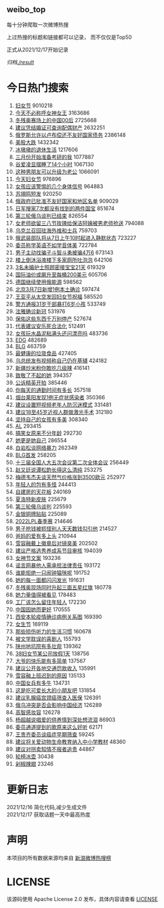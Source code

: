 weibo_top  
---
每十分钟爬取一次微博热搜  

上过热搜的标题和链接都可以记录， 而不仅仅是Top50

正式从2021/12/17开始记录  

*归档[./result](./result/)*

# 今日热门搜索  
1. [妇女节](https://s.weibo.com//weibo?q=%23%E5%A6%87%E5%A5%B3%E8%8A%82%23&Refer=top) 9010218
2. [今天不必称呼女神女王](https://s.weibo.com//weibo?q=%23%E4%BB%8A%E5%A4%A9%E4%B8%8D%E5%BF%85%E7%A7%B0%E5%91%BC%E5%A5%B3%E7%A5%9E%E5%A5%B3%E7%8E%8B%23&Refer=top) 3163686
3. [冬残奥赛场上的中国00后](https://s.weibo.com//weibo?q=%23%E5%86%AC%E6%AE%8B%E5%A5%A5%E8%B5%9B%E5%9C%BA%E4%B8%8A%E7%9A%84%E4%B8%AD%E5%9B%BD00%E5%90%8E%23&Refer=top) 2725668
4. [建议凭结婚证可查询配偶财产](https://s.weibo.com//weibo?q=%23%E5%BB%BA%E8%AE%AE%E5%87%AD%E7%BB%93%E5%A9%9A%E8%AF%81%E5%8F%AF%E6%9F%A5%E8%AF%A2%E9%85%8D%E5%81%B6%E8%B4%A2%E4%BA%A7%23&Refer=top) 2632251
5. [俄罗斯允许以卢布偿还不友好国家债务](https://s.weibo.com//weibo?q=%23%E4%BF%84%E7%BD%97%E6%96%AF%E5%85%81%E8%AE%B8%E4%BB%A5%E5%8D%A2%E5%B8%83%E5%81%BF%E8%BF%98%E4%B8%8D%E5%8F%8B%E5%A5%BD%E5%9B%BD%E5%AE%B6%E5%80%BA%E5%8A%A1%23&Refer=top) 2386148
6. [美股大跌](https://s.weibo.com//weibo?q=%23%E7%BE%8E%E8%82%A1%E5%A4%A7%E8%B7%8C%23&Refer=top) 1432342
7. [冰墩墩的退休生活](https://s.weibo.com//weibo?q=%23%E5%86%B0%E5%A2%A9%E5%A2%A9%E7%9A%84%E9%80%80%E4%BC%91%E7%94%9F%E6%B4%BB%23&Refer=top) 1217606
8. [三月份开始准备考研的我](https://s.weibo.com//weibo?q=%23%E4%B8%89%E6%9C%88%E4%BB%BD%E5%BC%80%E5%A7%8B%E5%87%86%E5%A4%87%E8%80%83%E7%A0%94%E7%9A%84%E6%88%91%23&Refer=top) 1077887
9. [谷爱凌显摆睡了14个小时](https://s.weibo.com//weibo?q=%23%E8%B0%B7%E7%88%B1%E5%87%8C%E6%98%BE%E6%91%86%E7%9D%A1%E4%BA%8614%E4%B8%AA%E5%B0%8F%E6%97%B6%23&Refer=top) 1067130
10. [这种男朋友可以升级为老公](https://s.weibo.com//weibo?q=%23%E8%BF%99%E7%A7%8D%E7%94%B7%E6%9C%8B%E5%8F%8B%E5%8F%AF%E4%BB%A5%E5%8D%87%E7%BA%A7%E4%B8%BA%E8%80%81%E5%85%AC%23&Refer=top) 1066091
11. [今天妇女节](https://s.weibo.com//weibo?q=%E4%BB%8A%E5%A4%A9%E5%A6%87%E5%A5%B3%E8%8A%82&Refer=top) 976896
12. [女孩应该警惕的几个身体信号](https://s.weibo.com//weibo?q=%23%E5%A5%B3%E5%AD%A9%E5%BA%94%E8%AF%A5%E8%AD%A6%E6%83%95%E7%9A%84%E5%87%A0%E4%B8%AA%E8%BA%AB%E4%BD%93%E4%BF%A1%E5%8F%B7%23&Refer=top) 964883
13. [苏翊鸣短发](https://s.weibo.com//weibo?q=%23%E8%8B%8F%E7%BF%8A%E9%B8%A3%E7%9F%AD%E5%8F%91%23&Refer=top) 920250
14. [俄政府已批准不友好国家和地区名单](https://s.weibo.com//weibo?q=%23%E4%BF%84%E6%94%BF%E5%BA%9C%E5%B7%B2%E6%89%B9%E5%87%86%E4%B8%8D%E5%8F%8B%E5%A5%BD%E5%9B%BD%E5%AE%B6%E5%92%8C%E5%9C%B0%E5%8C%BA%E5%90%8D%E5%8D%95%23&Refer=top) 909029
15. [日军搜家7次都没有找到的两件国宝](https://s.weibo.com//weibo?q=%23%E6%97%A5%E5%86%9B%E6%90%9C%E5%AE%B67%E6%AC%A1%E9%83%BD%E6%B2%A1%E6%9C%89%E6%89%BE%E5%88%B0%E7%9A%84%E4%B8%A4%E4%BB%B6%E5%9B%BD%E5%AE%9D%23&Refer=top) 851674
16. [第三轮俄乌谈判已结束](https://s.weibo.com//weibo?q=%23%E7%AC%AC%E4%B8%89%E8%BD%AE%E4%BF%84%E4%B9%8C%E8%B0%88%E5%88%A4%E5%B7%B2%E7%BB%93%E6%9D%9F%23&Refer=top) 826554
17. [女老师欲留三八节玫瑰给保洁阿姨被男老师抢送](https://s.weibo.com//weibo?q=%23%E5%A5%B3%E8%80%81%E5%B8%88%E6%AC%B2%E7%95%99%E4%B8%89%E5%85%AB%E8%8A%82%E7%8E%AB%E7%91%B0%E7%BB%99%E4%BF%9D%E6%B4%81%E9%98%BF%E5%A7%A8%E8%A2%AB%E7%94%B7%E8%80%81%E5%B8%88%E6%8A%A2%E9%80%81%23&Refer=top) 794088
18. [乌克兰召回驻海外维和士兵](https://s.weibo.com//weibo?q=%23%E4%B9%8C%E5%85%8B%E5%85%B0%E5%8F%AC%E5%9B%9E%E9%A9%BB%E6%B5%B7%E5%A4%96%E7%BB%B4%E5%92%8C%E5%A3%AB%E5%85%B5%23&Refer=top) 759703
19. [俄武装部队将从7日上午10时起进入静默状态](https://s.weibo.com//weibo?q=%23%E4%BF%84%E6%AD%A6%E8%A3%85%E9%83%A8%E9%98%9F%E5%B0%86%E4%BB%8E7%E6%97%A5%E4%B8%8A%E5%8D%8810%E6%97%B6%E8%B5%B7%E8%BF%9B%E5%85%A5%E9%9D%99%E9%BB%98%E7%8A%B6%E6%80%81%23&Refer=top) 723227
20. [委员称学英语不如学音体美](https://s.weibo.com//weibo?q=%23%E5%A7%94%E5%91%98%E7%A7%B0%E5%AD%A6%E8%8B%B1%E8%AF%AD%E4%B8%8D%E5%A6%82%E5%AD%A6%E9%9F%B3%E4%BD%93%E7%BE%8E%23&Refer=top) 722784
21. [男子主动找骗子斗智斗勇被骗4万6](https://s.weibo.com//weibo?q=%23%E7%94%B7%E5%AD%90%E4%B8%BB%E5%8A%A8%E6%89%BE%E9%AA%97%E5%AD%90%E6%96%97%E6%99%BA%E6%96%97%E5%8B%87%E8%A2%AB%E9%AA%974%E4%B8%876%23&Refer=top) 673143
22. [楼上倒沐浴液楼下多家厕所吐泡泡](https://s.weibo.com//weibo?q=%23%E6%A5%BC%E4%B8%8A%E5%80%92%E6%B2%90%E6%B5%B4%E6%B6%B2%E6%A5%BC%E4%B8%8B%E5%A4%9A%E5%AE%B6%E5%8E%95%E6%89%80%E5%90%90%E6%B3%A1%E6%B3%A1%23&Refer=top) 642106
23. [3名未婚护士照顾密接宝宝21天](https://s.weibo.com//weibo?q=%233%E5%90%8D%E6%9C%AA%E5%A9%9A%E6%8A%A4%E5%A3%AB%E7%85%A7%E9%A1%BE%E5%AF%86%E6%8E%A5%E5%AE%9D%E5%AE%9D21%E5%A4%A9%23&Refer=top) 619329
24. [国际油价或飙升至每桶200美元](https://s.weibo.com//weibo?q=%23%E5%9B%BD%E9%99%85%E6%B2%B9%E4%BB%B7%E6%88%96%E9%A3%99%E5%8D%87%E8%87%B3%E6%AF%8F%E6%A1%B6200%E7%BE%8E%E5%85%83%23&Refer=top) 605706
25. [德国继续使用俄能源](https://s.weibo.com//weibo?q=%23%E5%BE%B7%E5%9B%BD%E7%BB%A7%E7%BB%AD%E4%BD%BF%E7%94%A8%E4%BF%84%E8%83%BD%E6%BA%90%23&Refer=top) 598562
26. [北京3月7日新增1例本土确诊](https://s.weibo.com//weibo?q=%23%E5%8C%97%E4%BA%AC3%E6%9C%887%E6%97%A5%E6%96%B0%E5%A2%9E1%E4%BE%8B%E6%9C%AC%E5%9C%9F%E7%A1%AE%E8%AF%8A%23&Refer=top) 597474
27. [王亚平从太空发回妇女节祝福](https://s.weibo.com//weibo?q=%23%E7%8E%8B%E4%BA%9A%E5%B9%B3%E4%BB%8E%E5%A4%AA%E7%A9%BA%E5%8F%91%E5%9B%9E%E5%A6%87%E5%A5%B3%E8%8A%82%E7%A5%9D%E7%A6%8F%23&Refer=top) 585520
28. [警方通报31岁干部暴打6岁小孩](https://s.weibo.com//weibo?q=%23%E8%AD%A6%E6%96%B9%E9%80%9A%E6%8A%A531%E5%B2%81%E5%B9%B2%E9%83%A8%E6%9A%B4%E6%89%936%E5%B2%81%E5%B0%8F%E5%AD%A9%23&Refer=top) 533749
29. [泫雅确诊新冠](https://s.weibo.com//weibo?q=%23%E6%B3%AB%E9%9B%85%E7%A1%AE%E8%AF%8A%E6%96%B0%E5%86%A0%23&Refer=top) 531976
30. [保佑这些东西千万别停产](https://s.weibo.com//weibo?q=%E4%BF%9D%E4%BD%91%E8%BF%99%E4%BA%9B%E4%B8%9C%E8%A5%BF%E5%8D%83%E4%B8%87%E5%88%AB%E5%81%9C%E4%BA%A7&Refer=top) 527674
31. [代表建议安乐死合法化](https://s.weibo.com//weibo?q=%23%E4%BB%A3%E8%A1%A8%E5%BB%BA%E8%AE%AE%E5%AE%89%E4%B9%90%E6%AD%BB%E5%90%88%E6%B3%95%E5%8C%96%23&Refer=top) 512491
32. [女孩玩水晶泥粘满头还问漂亮吗](https://s.weibo.com//weibo?q=%23%E5%A5%B3%E5%AD%A9%E7%8E%A9%E6%B0%B4%E6%99%B6%E6%B3%A5%E7%B2%98%E6%BB%A1%E5%A4%B4%E8%BF%98%E9%97%AE%E6%BC%82%E4%BA%AE%E5%90%97%23&Refer=top) 483736
33. [EDG](https://s.weibo.com//weibo?q=%23EDG%23&Refer=top) 482689
34. [BLG](https://s.weibo.com//weibo?q=%23BLG%23&Refer=top) 463759
35. [最健康的垃圾食品](https://s.weibo.com//weibo?q=%23%E6%9C%80%E5%81%A5%E5%BA%B7%E7%9A%84%E5%9E%83%E5%9C%BE%E9%A3%9F%E5%93%81%23&Refer=top) 427405
36. [乌总统发布视频称自己仍在基辅](https://s.weibo.com//weibo?q=%23%E4%B9%8C%E6%80%BB%E7%BB%9F%E5%8F%91%E5%B8%83%E8%A7%86%E9%A2%91%E7%A7%B0%E8%87%AA%E5%B7%B1%E4%BB%8D%E5%9C%A8%E5%9F%BA%E8%BE%85%23&Refer=top) 424182
37. [新疆炒米粉你敢吃几级辣](https://s.weibo.com//weibo?q=%23%E6%96%B0%E7%96%86%E7%82%92%E7%B1%B3%E7%B2%89%E4%BD%A0%E6%95%A2%E5%90%83%E5%87%A0%E7%BA%A7%E8%BE%A3%23&Refer=top) 416141
38. [致敬了不起的她](https://s.weibo.com//weibo?q=%23%E8%87%B4%E6%95%AC%E4%BA%86%E4%B8%8D%E8%B5%B7%E7%9A%84%E5%A5%B9%23&Refer=top) 394357
39. [公诉精英开拍](https://s.weibo.com//weibo?q=%23%E5%85%AC%E8%AF%89%E7%B2%BE%E8%8B%B1%E5%BC%80%E6%8B%8D%23&Refer=top) 385446
40. [你每天的通勤时间有多长](https://s.weibo.com//weibo?q=%23%E4%BD%A0%E6%AF%8F%E5%A4%A9%E7%9A%84%E9%80%9A%E5%8B%A4%E6%97%B6%E9%97%B4%E6%9C%89%E5%A4%9A%E9%95%BF%23&Refer=top) 357518
41. [烟台莱阳发现1例无症状感染者](https://s.weibo.com//weibo?q=%23%E7%83%9F%E5%8F%B0%E8%8E%B1%E9%98%B3%E5%8F%91%E7%8E%B01%E4%BE%8B%E6%97%A0%E7%97%87%E7%8A%B6%E6%84%9F%E6%9F%93%E8%80%85%23&Refer=top) 350366
42. [建议设置短视频老年人防沉迷模式](https://s.weibo.com//weibo?q=%23%E5%BB%BA%E8%AE%AE%E8%AE%BE%E7%BD%AE%E7%9F%AD%E8%A7%86%E9%A2%91%E8%80%81%E5%B9%B4%E4%BA%BA%E9%98%B2%E6%B2%89%E8%BF%B7%E6%A8%A1%E5%BC%8F%23&Refer=top) 331481
43. [建议18至45岁近视人群做激光手术](https://s.weibo.com//weibo?q=%23%E5%BB%BA%E8%AE%AE18%E8%87%B345%E5%B2%81%E8%BF%91%E8%A7%86%E4%BA%BA%E7%BE%A4%E5%81%9A%E6%BF%80%E5%85%89%E6%89%8B%E6%9C%AF%23&Refer=top) 312180
44. [坚持自己的女孩有多美](https://s.weibo.com//weibo?q=%23%E5%9D%9A%E6%8C%81%E8%87%AA%E5%B7%B1%E7%9A%84%E5%A5%B3%E5%AD%A9%E6%9C%89%E5%A4%9A%E7%BE%8E%23&Refer=top) 308340
45. [AL](https://s.weibo.com//weibo?q=AL&Refer=top) 293415
46. [搞笑女原来不分年龄](https://s.weibo.com//weibo?q=%23%E6%90%9E%E7%AC%91%E5%A5%B3%E5%8E%9F%E6%9D%A5%E4%B8%8D%E5%88%86%E5%B9%B4%E9%BE%84%23&Refer=top) 292730
47. [她更是她自己](https://s.weibo.com//weibo?q=%23%E5%A5%B9%E6%9B%B4%E6%98%AF%E5%A5%B9%E8%87%AA%E5%B7%B1%23&Refer=top) 286554
48. [白岩松谈网络暴力](https://s.weibo.com//weibo?q=%23%E7%99%BD%E5%B2%A9%E6%9D%BE%E8%B0%88%E7%BD%91%E7%BB%9C%E6%9A%B4%E5%8A%9B%23&Refer=top) 262349
49. [BLG首发](https://s.weibo.com//weibo?q=%23BLG%E9%A6%96%E5%8F%91%23&Refer=top) 258205
50. [十三届全国人大五次会议第二次全体会议](https://s.weibo.com//weibo?q=%23%E5%8D%81%E4%B8%89%E5%B1%8A%E5%85%A8%E5%9B%BD%E4%BA%BA%E5%A4%A7%E4%BA%94%E6%AC%A1%E4%BC%9A%E8%AE%AE%E7%AC%AC%E4%BA%8C%E6%AC%A1%E5%85%A8%E4%BD%93%E4%BC%9A%E8%AE%AE%23&Refer=top) 256449
51. [赵又廷说谭松韵长得这么清纯](https://s.weibo.com//weibo?q=%23%E8%B5%B5%E5%8F%88%E5%BB%B7%E8%AF%B4%E8%B0%AD%E6%9D%BE%E9%9F%B5%E9%95%BF%E5%BE%97%E8%BF%99%E4%B9%88%E6%B8%85%E7%BA%AF%23&Refer=top) 253275
52. [梅德韦杰夫谈天然气价格涨到3500欧元](https://s.weibo.com//weibo?q=%23%E6%A2%85%E5%BE%B7%E9%9F%A6%E6%9D%B0%E5%A4%AB%E8%B0%88%E5%A4%A9%E7%84%B6%E6%B0%94%E4%BB%B7%E6%A0%BC%E6%B6%A8%E5%88%B03500%E6%AC%A7%E5%85%83%23&Refer=top) 252977
53. [年轻人的包有多怪](https://s.weibo.com//weibo?q=%23%E5%B9%B4%E8%BD%BB%E4%BA%BA%E7%9A%84%E5%8C%85%E6%9C%89%E5%A4%9A%E6%80%AA%23&Refer=top) 244413
54. [自建房的天花板](https://s.weibo.com//weibo?q=%23%E8%87%AA%E5%BB%BA%E6%88%BF%E7%9A%84%E5%A4%A9%E8%8A%B1%E6%9D%BF%23&Refer=top) 240169
55. [夏洛特新皮肤](https://s.weibo.com//weibo?q=%23%E5%A4%8F%E6%B4%9B%E7%89%B9%E6%96%B0%E7%9A%AE%E8%82%A4%23&Refer=top) 225679
56. [第三轮俄乌谈判](https://s.weibo.com//weibo?q=%23%E7%AC%AC%E4%B8%89%E8%BD%AE%E4%BF%84%E4%B9%8C%E8%B0%88%E5%88%A4%23&Refer=top) 225593
57. [金银铜牌贴贴](https://s.weibo.com//weibo?q=%23%E9%87%91%E9%93%B6%E9%93%9C%E7%89%8C%E8%B4%B4%E8%B4%B4%23&Refer=top) 225089
58. [2022LPL春季赛](https://s.weibo.com//weibo?q=2022LPL%E6%98%A5%E5%AD%A3%E8%B5%9B&Refer=top) 214646
59. [男子抢钱被抓怪别人天天数钱勾引他](https://s.weibo.com//weibo?q=%23%E7%94%B7%E5%AD%90%E6%8A%A2%E9%92%B1%E8%A2%AB%E6%8A%93%E6%80%AA%E5%88%AB%E4%BA%BA%E5%A4%A9%E5%A4%A9%E6%95%B0%E9%92%B1%E5%8B%BE%E5%BC%95%E4%BB%96%23&Refer=top) 214527
60. [爸妈的爱有多上头](https://s.weibo.com//weibo?q=%E7%88%B8%E5%A6%88%E7%9A%84%E7%88%B1%E6%9C%89%E5%A4%9A%E4%B8%8A%E5%A4%B4&Refer=top) 210944
61. [雪容融戴上徽章后对镜臭美](https://s.weibo.com//weibo?q=%23%E9%9B%AA%E5%AE%B9%E8%9E%8D%E6%88%B4%E4%B8%8A%E5%BE%BD%E7%AB%A0%E5%90%8E%E5%AF%B9%E9%95%9C%E8%87%AD%E7%BE%8E%23&Refer=top) 202502
62. [建议严格选秀养成系节目审核](https://s.weibo.com//weibo?q=%23%E5%BB%BA%E8%AE%AE%E4%B8%A5%E6%A0%BC%E9%80%89%E7%A7%80%E5%85%BB%E6%88%90%E7%B3%BB%E8%8A%82%E7%9B%AE%E5%AE%A1%E6%A0%B8%23&Refer=top) 194039
63. [女神节文案](https://s.weibo.com//weibo?q=%E5%A5%B3%E7%A5%9E%E8%8A%82%E6%96%87%E6%A1%88&Refer=top) 193236
64. [谣言网暴他人需承担法律责任](https://s.weibo.com//weibo?q=%23%E8%B0%A3%E8%A8%80%E7%BD%91%E6%9A%B4%E4%BB%96%E4%BA%BA%E9%9C%80%E6%89%BF%E6%8B%85%E6%B3%95%E5%BE%8B%E8%B4%A3%E4%BB%BB%23&Refer=top) 193172
65. [谁能拒绝一只闹钟猫咪呢](https://s.weibo.com//weibo?q=%23%E8%B0%81%E8%83%BD%E6%8B%92%E7%BB%9D%E4%B8%80%E5%8F%AA%E9%97%B9%E9%92%9F%E7%8C%AB%E5%92%AA%E5%91%A2%23&Refer=top) 191752
66. [她的每一面都闪闪发光](https://s.weibo.com//weibo?q=%23%E5%A5%B9%E7%9A%84%E6%AF%8F%E4%B8%80%E9%9D%A2%E9%83%BD%E9%97%AA%E9%97%AA%E5%8F%91%E5%85%89%23&Refer=top) 191631
67. [冬残奥现场同时升起三面五星红旗](https://s.weibo.com//weibo?q=%23%E5%86%AC%E6%AE%8B%E5%A5%A5%E7%8E%B0%E5%9C%BA%E5%90%8C%E6%97%B6%E5%8D%87%E8%B5%B7%E4%B8%89%E9%9D%A2%E4%BA%94%E6%98%9F%E7%BA%A2%E6%97%97%23&Refer=top) 180778
68. [她力量值得被看见](https://s.weibo.com//weibo?q=%E5%A5%B9%E5%8A%9B%E9%87%8F%E5%80%BC%E5%BE%97%E8%A2%AB%E7%9C%8B%E8%A7%81&Refer=top) 178483
69. [工厂该怎么留住年轻人](https://s.weibo.com//weibo?q=%23%E5%B7%A5%E5%8E%82%E8%AF%A5%E6%80%8E%E4%B9%88%E7%95%99%E4%BD%8F%E5%B9%B4%E8%BD%BB%E4%BA%BA%23&Refer=top) 172230
70. [中国因她而更好](https://s.weibo.com//weibo?q=%23%E4%B8%AD%E5%9B%BD%E5%9B%A0%E5%A5%B9%E8%80%8C%E6%9B%B4%E5%A5%BD%23&Refer=top) 170555
71. [西安本轮疫情确诊病例关系图](https://s.weibo.com//weibo?q=%23%E8%A5%BF%E5%AE%89%E6%9C%AC%E8%BD%AE%E7%96%AB%E6%83%85%E7%A1%AE%E8%AF%8A%E7%97%85%E4%BE%8B%E5%85%B3%E7%B3%BB%E5%9B%BE%23&Refer=top) 169390
72. [女生节](https://s.weibo.com//weibo?q=%E5%A5%B3%E7%94%9F%E8%8A%82&Refer=top) 169119
73. [那些损伤听力的生活习惯](https://s.weibo.com//weibo?q=%23%E9%82%A3%E4%BA%9B%E6%8D%9F%E4%BC%A4%E5%90%AC%E5%8A%9B%E7%9A%84%E7%94%9F%E6%B4%BB%E4%B9%A0%E6%83%AF%23&Refer=top) 160678
74. [被文学耽误的喜剧人](https://s.weibo.com//weibo?q=%23%E8%A2%AB%E6%96%87%E5%AD%A6%E8%80%BD%E8%AF%AF%E7%9A%84%E5%96%9C%E5%89%A7%E4%BA%BA%23&Refer=top) 155793
75. [陕州地坑院有多壮观](https://s.weibo.com//weibo?q=%23%E9%99%95%E5%B7%9E%E5%9C%B0%E5%9D%91%E9%99%A2%E6%9C%89%E5%A4%9A%E5%A3%AE%E8%A7%82%23&Refer=top) 139362
76. [38妇女节某公司放假1天](https://s.weibo.com//weibo?q=%2338%E5%A6%87%E5%A5%B3%E8%8A%82%E6%9F%90%E5%85%AC%E5%8F%B8%E6%94%BE%E5%81%871%E5%A4%A9%23&Refer=top) 138756
77. [大爷的快乐能有多简单](https://s.weibo.com//weibo?q=%23%E5%A4%A7%E7%88%B7%E7%9A%84%E5%BF%AB%E4%B9%90%E8%83%BD%E6%9C%89%E5%A4%9A%E7%AE%80%E5%8D%95%23&Refer=top) 137567
78. [建议公开各地交通罚款收入](https://s.weibo.com//weibo?q=%23%E5%BB%BA%E8%AE%AE%E5%85%AC%E5%BC%80%E5%90%84%E5%9C%B0%E4%BA%A4%E9%80%9A%E7%BD%9A%E6%AC%BE%E6%94%B6%E5%85%A5%23&Refer=top) 135991
79. [雪容融上班迟到的原因](https://s.weibo.com//weibo?q=%23%E9%9B%AA%E5%AE%B9%E8%9E%8D%E4%B8%8A%E7%8F%AD%E8%BF%9F%E5%88%B0%E7%9A%84%E5%8E%9F%E5%9B%A0%23&Refer=top) 135133
80. [中国女兵有多牛](https://s.weibo.com//weibo?q=%23%E4%B8%AD%E5%9B%BD%E5%A5%B3%E5%85%B5%E6%9C%89%E5%A4%9A%E7%89%9B%23&Refer=top) 134731
81. [这是吃可爱长大的小朋友吧](https://s.weibo.com//weibo?q=%23%E8%BF%99%E6%98%AF%E5%90%83%E5%8F%AF%E7%88%B1%E9%95%BF%E5%A4%A7%E7%9A%84%E5%B0%8F%E6%9C%8B%E5%8F%8B%E5%90%A7%23&Refer=top) 131854
82. [建议乳腺癌宫颈癌筛查入医保](https://s.weibo.com//weibo?q=%23%E5%BB%BA%E8%AE%AE%E4%B9%B3%E8%85%BA%E7%99%8C%E5%AE%AB%E9%A2%88%E7%99%8C%E7%AD%9B%E6%9F%A5%E5%85%A5%E5%8C%BB%E4%BF%9D%23&Refer=top) 126391
83. [俄乌冲突是否会影响中国经济](https://s.weibo.com//weibo?q=%23%E4%BF%84%E4%B9%8C%E5%86%B2%E7%AA%81%E6%98%AF%E5%90%A6%E4%BC%9A%E5%BD%B1%E5%93%8D%E4%B8%AD%E5%9B%BD%E7%BB%8F%E6%B5%8E%23&Refer=top) 126289
84. [高智感妆容](https://s.weibo.com//weibo?q=%E9%AB%98%E6%99%BA%E6%84%9F%E5%A6%86%E5%AE%B9&Refer=top) 126278
85. [杨超越说唱爱的供养情到深处想流泪](https://s.weibo.com//weibo?q=%23%E6%9D%A8%E8%B6%85%E8%B6%8A%E8%AF%B4%E5%94%B1%E7%88%B1%E7%9A%84%E4%BE%9B%E5%85%BB%E6%83%85%E5%88%B0%E6%B7%B1%E5%A4%84%E6%83%B3%E6%B5%81%E6%B3%AA%23&Refer=top) 86903
86. [委员通道提到的歌原来这么好听](https://s.weibo.com//weibo?q=%23%E5%A7%94%E5%91%98%E9%80%9A%E9%81%93%E6%8F%90%E5%88%B0%E7%9A%84%E6%AD%8C%E5%8E%9F%E6%9D%A5%E8%BF%99%E4%B9%88%E5%A5%BD%E5%90%AC%23&Refer=top) 62171
87. [王贵齐委员谈癌症早期筛查](https://s.weibo.com//weibo?q=%23%E7%8E%8B%E8%B4%B5%E9%BD%90%E5%A7%94%E5%91%98%E8%B0%88%E7%99%8C%E7%97%87%E6%97%A9%E6%9C%9F%E7%AD%9B%E6%9F%A5%23&Refer=top) 59245
88. [建议将关爱动物生命教育纳入中小学教材](https://s.weibo.com//weibo?q=%23%E5%BB%BA%E8%AE%AE%E5%B0%86%E5%85%B3%E7%88%B1%E5%8A%A8%E7%89%A9%E7%94%9F%E5%91%BD%E6%95%99%E8%82%B2%E7%BA%B3%E5%85%A5%E4%B8%AD%E5%B0%8F%E5%AD%A6%E6%95%99%E6%9D%90%23&Refer=top) 48360
89. [建议对拐卖知情不报者追责](https://s.weibo.com//weibo?q=%23%E5%BB%BA%E8%AE%AE%E5%AF%B9%E6%8B%90%E5%8D%96%E7%9F%A5%E6%83%85%E4%B8%8D%E6%8A%A5%E8%80%85%E8%BF%BD%E8%B4%A3%23&Refer=top) 44867
90. [轮椅冰壶](https://s.weibo.com//weibo?q=%E8%BD%AE%E6%A4%85%E5%86%B0%E5%A3%B6&Refer=top) 30438
91. [剁椒辣翅](https://s.weibo.com//weibo?q=%23%E5%89%81%E6%A4%92%E8%BE%A3%E7%BF%85%23&Refer=top) 23246
# 更新日志  
2021/12/16  简化代码,减少生成文件  
2021/12/17  获取话题一天中最高热度
# 声明  
本项目的所有数据来源均来自 [新浪微博热搜榜](https://s.weibo.com/top/summary)  

# LICENSE
该源码使用 Apache License 2.0 发布，具体内容请查看 [LICENSE](./LICENSE)
